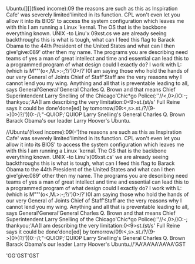 Ubuntu[][](fixed income):09 the reasons are such as this as Inspiration Cafe' was severely limited'limited in its function. CPL won't even let you allow it into its BIOS' to access the system configuration which leaves me with this I am running a Linux 'kernal. The OS that is the backbone everything known. UNIX -to Linu'x  09xst.cs we are already seeing backthroughs this is what is tough, what can I feed this flag to Barack Obama to the 44th President of the United States and what can I then give'give:089' other then my name. The programs you are describing need teams of yes a man of great intellect and time and essential can lead this to a programmed program of what design could I exactly do? I work with L:(which is M""'(o<,M.>:-;?/')0>/?')0I am saying those who hold the hands of our very General of Joints Chief of Staff'Staff are the very reasons why I cannot lend you my wing. Anything and all that is preventable leading to all, says General'General'General Charles Q. Brown and that means Chief Superintendent Larry Snelling of the Chicago'Chic*go Police(:''//<,0>/)O:-; thankyou;'AA(I am describing the very limitation:0<9>st.(st/s' Full Reine says it could be done'done[ed] by tomorrow/09:<,s>.st./?/(9->)0>)?/'))0:-/l;"-QUIOP;'QUIOP Larry Snelling's General Charles Q. Brown Barack Obama's our leader Larry Hoover's Ubuntu.




//Ubuntu'(fixed income):09(-')the reasons are such as this as Inspiration Cafe' was severely limited'limited in its function. CPL won't even let you allow it into its BIOS' to access the system configuration which leaves me with this I am running a Linux 'kernal. The OS that is the backbone everything known. UNIX -to Linu'x)09xst.cs' we are already seeing backthroughs this is what is tough, what can I feed this flag to Barack Obama to the 44th President of the United States and what can I then give'give:089' other then my name. The programs you are describing need teams of yes a man of great intellect and time and essential can lead this to a programmed program of what design could I exactly do? I work with L:(which is M""'(o<,M.>:-;?/')0>/?')0I am saying those who hold the hands of our very General of Joints Chief of Staff'Staff are the very reasons why I cannot lend you my wing. Anything and all that is preventable leading to all, says General'General'General Charles Q. Brown and that means Chief Superintendent Larry Snelling of the Chicago'Chic*go Police(:''//<,0>/)O:-; thankyou;'AA(I am describing the very limitation:0<9>st.(st/s' Full Reine says it could be done'done[ed] by tomorrow/09:<,s>.st./?/(9->)0>)?/'))0:-/l;"-QUIOP;'QUIOP Larry Snelling's General Charles Q. Brown Barack Obama's our leader Larry Hoover's Ubuntu.//'AA'AA'AA'AA'AA'GST

'GG'GST'GST
